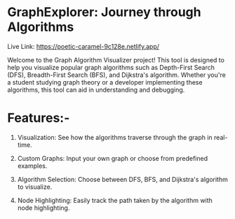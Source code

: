 # GraphExplorer: Journey through Algorithms

Live Link: https://poetic-caramel-9c128e.netlify.app/


Welcome to the Graph Algorithm Visualizer project! This tool is designed to help you visualize popular graph algorithms such as Depth-First Search (DFS), Breadth-First Search (BFS), and Dijkstra's algorithm. Whether you're a student studying graph theory or a developer implementing these algorithms, this tool can aid in understanding and debugging.

# Features:-
1. Visualization: See how the algorithms traverse through the graph in real-time.

2. Custom Graphs: Input your own graph or choose from predefined examples.

3. Algorithm Selection: Choose between DFS, BFS, and Dijkstra's algorithm to visualize.

4. Node Highlighting: Easily track the path taken by the algorithm with node highlighting.


